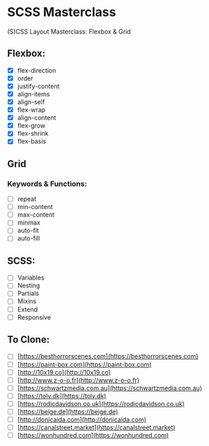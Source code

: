 # SCSS Masterclass

(S)CSS Layout Masterclass: Flexbox & Grid

## Flexbox:

- [x] flex-direction
- [x] order
- [x] justify-content
- [x] align-items
- [x] align-self
- [x] flex-wrap
- [x] align-content
- [x] flex-grow
- [x] flex-shrink
- [x] flex-basis

## Grid

### Keywords & Functions:

- [ ] repeat
- [ ] min-content
- [ ] max-content
- [ ] minmax
- [ ] auto-fit
- [ ] auto-fill

## SCSS:

- [ ] Variables
- [ ] Nesting
- [ ] Partials
- [ ] Mixins
- [ ] Extend
- [ ] Responsive

## To Clone:

- [ ] [https://besthorrorscenes.com](https://besthorrorscenes.com)
- [ ] [https://paint-box.com](https://paint-box.com)
- [ ] [http://10x19.co](http://10x19.co)
- [ ] [http://www.z-o-o.fr](http://www.z-o-o.fr)
- [ ] [https://schwartzmedia.com.au](https://schwartzmedia.com.au)
- [ ] [https://tolv.dk](https://tolv.dk)
- [ ] [https://rodicdavidson.co.uk](https://rodicdavidson.co.uk)
- [ ] [https://beige.de](https://beige.de)
- [ ] [http://donicaida.com](http://donicaida.com)
- [ ] [https://canalstreet.market](https://canalstreet.market)
- [ ] [https://wonhundred.com](https://wonhundred.com)
